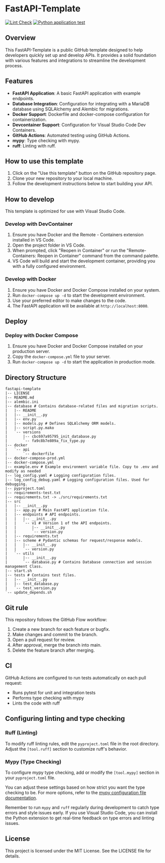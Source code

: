 # FastAPI-Template
<!-- Pytest Coverage Comment:Begin -->
<!-- Pytest Coverage Comment:End -->
[![Lint Check](https://github.com/solufit/fastapi-template/actions/workflows/lint-python.yml/badge.svg)](https://github.com/solufit/fastapi-template/actions/workflows/lint-python.yml)
[![Python application test](https://github.com/solufit/fastapi-template/actions/workflows/test-python.yml/badge.svg)](https://github.com/solufit/fastapi-template/actions/workflows/test-python.yml)

## Overview

This FastAPI-Template is a public GitHub template designed to help developers quickly set up and develop APIs. It provides a solid foundation with various features and integrations to streamline the development process.

## Features

- **FastAPI Application**: A basic FastAPI application with example endpoints.
- **Database Integration**: Configuration for integrating with a MariaDB database using SQLAlchemy and Alembic for migrations.
- **Docker Support**: Dockerfile and docker-compose configuration for containerization.
- **Devcontainer Support**: Configuration for Visual Studio Code Dev Containers.
- **GitHub Actions**: Automated testing using GitHub Actions.
- **mypy**: Type checking with mypy.
- **ruff**: Linting with ruff.

## How to use this template

1. Click on the "Use this template" button on the GitHub repository page.
2. Clone your new repository to your local machine.
3. Follow the development instructions below to start building your API.

## How to develop

This template is optimized for use with Visual Studio Code.

### Develop with DevContainer

1. Ensure you have Docker and the Remote - Containers extension installed in VS Code.
2. Open the project folder in VS Code.
3. When prompted, click "Reopen in Container" or run the "Remote-Containers: Reopen in Container" command from the command palette.
4. VS Code will build and start the development container, providing you with a fully configured environment.

### Develop with Docker

1. Ensure you have Docker and Docker Compose installed on your system.
2. Run `docker-compose up -d` to start the development environment.
3. Use your preferred editor to make changes to the code.
4. The FastAPI application will be available at `http://localhost:8000`.

## Deploy

### Deploy with Docker Compose

1. Ensure you have Docker and Docker Compose installed on your production server.
2. Copy the `docker-compose.yml` file to your server.
3. Run `docker-compose up -d` to start the application in production mode.

## Directory Structure

```
fastapi-template
|-- LICENSE
|-- README.md
|-- alembic.ini
|-- database # Contains database-related files and migration scripts.
|   |-- README
|   |-- __init__.py
|   |-- env.py
|   |-- models.py # Defines SQLAlchemy ORM models.
|   |-- script.py.mako
|   `-- versions
|       |-- cbc697a95795_init_database.py
|       `-- fa9c8b7e809a_fix_type.py
|-- docker
|   `-- api
|       `-- dockerfile
|-- docker-compose-prod.yml
|-- docker-compose.yml
|-- example.env # Example environment variable file. Copy to .env and modify as needed
|-- log_config.yaml # Logging configuration files. 
|-- log_config_debug.yaml # Logging configuration files. Used for debugging.
|-- pyproject.toml
|-- requirements-test.txt
|-- requirements.txt -> ./src/requirements.txt
|-- src
|   |-- __init__.py
|   |-- app.py # Main FastAPI application file.
|   |-- endpoints # API endpoints.
|   |   |-- __init__.py
|   |   `-- v1 # Version 1 of the API endpoints.
|   |       |-- __init__.py
|   |       `-- version.py
|   |-- requirements.txt
|   |-- scheme # Pydantic schemas for request/response models.
|   |   |-- __init__.py
|   |   `-- version.py
|   `-- utils
|       |-- __init__.py
|       `-- database.py # Contains Database connection and session management Class.
|-- start.sh
|-- tests # Contains test files.
|   |-- __init__.py
|   |-- test_database.py
|   `-- test_version.py
`-- update_depends.sh
```

## Git rule

This repository follows the GitHub Flow workflow:

1. Create a new branch for each feature or bugfix.
2. Make changes and commit to the branch.
3. Open a pull request for review.
4. After approval, merge the branch into main.
5. Delete the feature branch after merging.

## CI

GitHub Actions are configured to run tests automatically on each pull request:

- Runs pytest for unit and integration tests
- Performs type checking with mypy
- Lints the code with ruff

## Configuring linting and type checking

### Ruff (Linting)

To modify ruff linting rules, edit the `pyproject.toml` file in the root directory. Adjust the `[tool.ruff]` section to customize ruff's behavior.

### Mypy (Type Checking)

To configure mypy type checking, add or modify the `[tool.mypy]` section in your `pyproject.toml` file. 

You can adjust these settings based on how strict you want the type checking to be. For more options, refer to the [mypy configuration file documentation](https://mypy.readthedocs.io/en/stable/config_file.html).

Remember to run `mypy` and `ruff` regularly during development to catch type errors and style issues early.
If you use Visual Studio Code, you can install the Python extension to get real-time feedback on type errors and linting issues.

## License

This project is licensed under the MIT License. See the LICENSE file for details.